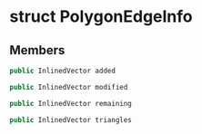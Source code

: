 # struct PolygonEdgeInfo


## Members

```cpp
public InlinedVector added

```

```cpp
public InlinedVector modified

```

```cpp
public InlinedVector remaining

```

```cpp
public InlinedVector triangles

```



